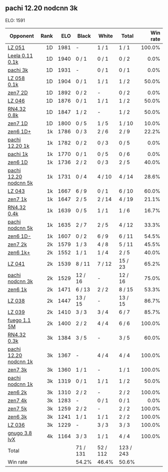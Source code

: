 ## pachi 12.20 nodcnn 3k ##

ELO: 1591

Opponent | Rank | ELO | Black | White | Total | Win rate
---------|-----:|----:|-------|-------|-------|-------:
[LZ 051](LZ%20051.md) | 1D | 1981 | - | 1 / 1 | 1 / 1 | 100.0%
[Leela 0.11 0.1k](Leela%200.11%200.1k.md) | 1D | 1940 | 0 / 1 | 0 / 1 | 0 / 2 | 0.0%
[pachi 3k](pachi%203k.md) | 1D | 1931 | - | 0 / 1 | 0 / 1 | 0.0%
[LZ 058 0.1k](LZ%20058%200.1k.md) | 1D | 1904 | 0 / 1 | 1 / 1 | 1 / 2 | 50.0%
[zen7 2D](zen7%202D.md) | 1D | 1892 | 0 / 2 | - | 0 / 2 | 0.0%
[LZ 046](LZ%20046.md) | 1D | 1876 | 0 / 1 | 1 / 1 | 1 / 2 | 50.0%
[RN4.32 0.8k](RN4.32%200.8k.md) | 1D | 1847 | 1 / 2 | - | 1 / 2 | 50.0%
[zen7 1D](zen7%201D.md) | 1D | 1800 | 0 / 5 | 1 / 5 | 1 / 10 | 10.0%
[zen6 1D+](zen6%201D+.md) | 1k | 1786 | 0 / 3 | 2 / 6 | 2 / 9 | 22.2%
[pachi 12.20 1k](pachi%2012.20%201k.md) | 1k | 1782 | 0 / 2 | 0 / 3 | 0 / 5 | 0.0%
[pachi 1k](pachi%201k.md) | 1k | 1770 | 0 / 1 | 0 / 5 | 0 / 6 | 0.0%
[zen6 1D](zen6%201D.md) | 1k | 1736 | 2 / 2 | 0 / 3 | 2 / 5 | 40.0%
[pachi 12.20 nodcnn 5k](pachi%2012.20%20nodcnn%205k.md) | 1k | 1731 | 0 / 4 | 4 / 10 | 4 / 14 | 28.6%
[LZ 043](LZ%20043.md) | 1k | 1667 | 6 / 9 | 0 / 1 | 6 / 10 | 60.0%
[zen7 1k](zen7%201k.md) | 1k | 1647 | 2 / 5 | 2 / 14 | 4 / 19 | 21.1%
[RN4.32 0.4k](RN4.32%200.4k.md) | 1k | 1639 | 0 / 5 | 1 / 1 | 1 / 6 | 16.7%
[pachi nodcnn 5k](pachi%20nodcnn%205k.md) | 1k | 1635 | 2 / 7 | 2 / 5 | 4 / 12 | 33.3%
[zen6 1D-](zen6%201D-.md) | 1k | 1607 | 0 / 2 | 6 / 9 | 6 / 11 | 54.5%
[zen7 2k](zen7%202k.md) | 2k | 1579 | 1 / 3 | 4 / 8 | 5 / 11 | 45.5%
[zen6 1k+](zen6%201k+.md) | 2k | 1552 | 1 / 1 | 1 / 4 | 2 / 5 | 40.0%
[LZ 041](LZ%20041.md) | 2k | 1539 | 8 / 11 | 7 / 12 | 15 / 23 | 65.2%
[pachi nodcnn 3k](pachi%20nodcnn%203k.md) | 2k | 1529 | 12 / 16 | - | 12 / 16 | 75.0%
[zen6 1k](zen6%201k.md) | 2k | 1471 | 6 / 13 | 2 / 2 | 8 / 15 | 53.3%
[LZ 038](LZ%20038.md) | 2k | 1447 | 13 / 15 | - | 13 / 15 | 86.7%
[LZ 039](LZ%20039.md) | 2k | 1410 | 3 / 3 | 3 / 4 | 6 / 7 | 85.7%
[fuego 1.1 5M](fuego%201.1%205M.md) | 2k | 1400 | 2 / 2 | 4 / 4 | 6 / 6 | 100.0%
[RN4.32 0.3k](RN4.32%200.3k.md) | 3k | 1384 | 3 / 5 | - | 3 / 5 | 60.0%
[pachi 12.20 nodcnn 1k](pachi%2012.20%20nodcnn%201k.md) | 3k | 1367 | - | 4 / 4 | 4 / 4 | 100.0%
[zen7 3k](zen7%203k.md) | 3k | 1360 | 1 / 1 | - | 1 / 1 | 100.0%
[pachi nodcnn 1k](pachi%20nodcnn%201k.md) | 3k | 1319 | 0 / 1 | 1 / 1 | 1 / 2 | 50.0%
[zen6 2k](zen6%202k.md) | 3k | 1310 | 2 / 2 | - | 2 / 2 | 100.0%
[zen7 4k](zen7%204k.md) | 3k | 1283 | - | 0 / 1 | 0 / 1 | 0.0%
[zen7 5k](zen7%205k.md) | 3k | 1259 | 2 / 2 | - | 2 / 2 | 100.0%
[zen6 3k](zen6%203k.md) | 3k | 1241 | 1 / 1 | 1 / 1 | 2 / 2 | 100.0%
[LZ 036](LZ%20036.md) | 3k | 1229 | - | 3 / 3 | 3 / 3 | 100.0%
[gnugo 3.8 lvX](gnugo%203.8%20lvX.md) | 4k | 1164 | 3 / 3 | 1 / 1 | 4 / 4 | 100.0%
Total | | | 71 / 131 | 52 / 112 | 123 / 243 | 
Win rate| | | 54.2% | 46.4% | 50.6% | 
